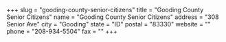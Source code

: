 +++
slug = "gooding-county-senior-citizens"
title = "Gooding County Senior Citizens"
name = "Gooding County Senior Citizens"
address = "308 Senior Ave"
city = "Gooding"
state = "ID"
postal = "83330"
website = ""
phone = "208-934-5504"
fax = ""
+++
